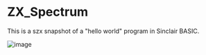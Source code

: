 # ZX_Spectrum

This is a szx snapshot of a "hello world" program in Sinclair BASIC.

![image](https://user-images.githubusercontent.com/111527733/185467477-2526bca6-3f97-446c-a795-de85a18860df.png)
